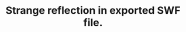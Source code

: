 ---
title: 'Strange reflection in exported SWF file.'
redirect_to:
  - 'https://discuss.pencil2d.org/t/strange-reflection-in-exported-swf-file/728'
---